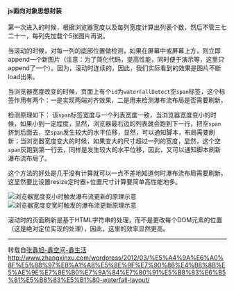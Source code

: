 #### js面向对象思想封装



第一次进入的时候，根据浏览器宽度以及每列宽度计算出列表个数，然后不管三七二十一，每列先加载个5张图片再说。

当滚动的时候，对每一列的底部位置做检测，如果在屏幕中或屏幕上方，则立即append一个新图片（注意：为了简化代码，提高性能，同时便于演示等，这里只append了一个）。因为，滚动时连续的，因此，我们实际看到的效果是图片不断load出来。

当浏览器宽度改变的时候，页面上有个`id`为`waterFallDetect`空`span`标签，这个标签作用有两个：一是实现两端对齐效果，二是用来检测瀑布流布局是否需要刷新。

检测原理如下：
该`span`标签宽度与一个列表宽度一致，当浏览器宽度变小的时候，如果小到一定程度，显然，浏览器最右边的列表就会跑到下一行，把空`span`挤到后面去，空`span`发生较大的水平位移，显然，可以通知脚本，布局需要刷新；当浏览器宽度变大的时候，如果变大的尺寸超过一列的宽度，显然，这个空`span`灰跑到第一行去，同样是发生较大的水平位移，因此，又可以通知脚本刷新瀑布流布局了。

这个方法的好处是几乎没有计算就可以一点不差地知道何时瀑布流布局需要刷新。这显然要比设置resize定时器+位置尺寸计算要简单高性能地多。

![浏览器宽度变小时触发瀑布流更新的原理示意](http://image.zhangxinxu.com/image/blog/201203/2012-03-24_000610.png) ![浏览器宽度变宽时触发的瀑布流更新原理示意](http://image.zhangxinxu.com/image/blog/201203/2012-03-24_000816.png)

滚动时的页面刷新是基于HTML字符串的处理，而不是更改每个DOM元素的位置（这是绝对定位实现的处理），因此，这里的效率显然更高。

***

转载自[张鑫旭-鑫空间-鑫生活](http://www.zhangxinxu.com/)http://www.zhangxinxu.com/wordpress/2012/03/%E5%A4%9A%E6%A0%8F%E5%88%97%E8%A1%A8%E5%8E%9F%E7%90%86%E4%B8%8B%E5%AE%9E%E7%8E%B0%E7%9A%84%E7%80%91%E5%B8%83%E6%B5%81%E5%B8%83%E5%B1%80-waterfall-layout/


